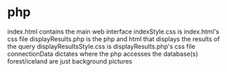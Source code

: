 # php
index.html contains the main web interface
indexStyle.css is index.html's css file
displayResults.php is the php and html that displays the results of the query
displayResultsStyle.css is displayResults.php's css file
connectionData dictates where the php accesses the database(s)
forest/iceland are just background pictures